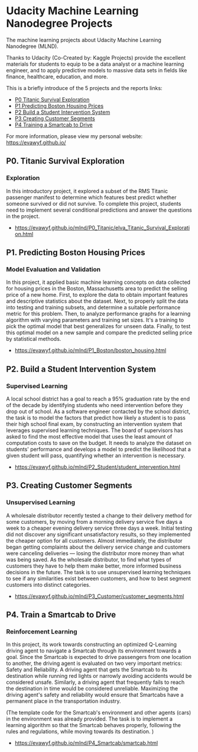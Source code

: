 # Udacity Machine Learning Nanodegree Projects
The machine learning projects about Udacity Machine Learning Nanodegree (MLND). 

Thanks to Udacity (Co-Created by: Kaggle Projects) provide the excellent materials for students to equip to be a data analyst or a machine learning engineer, and to apply predictive models to massive data sets in fields like finance, healthcare, education, and more. 

This is a briefly introduce of the 5 projects and the reports links: 

- [P0 Titanic Survival Exploration](https://evawyf.github.io/mlnd/P0_Titanic/titanic_survival_exploration.html)
- [P1 Predicting Boston Housing Prices](https://evawyf.github.io/mlnd/P1_Boston/boston_housing.html)
- [P2 Build a Student Intervention System](https://evawyf.github.io/mlnd/P2_Student/student_intervention.html)
- [P3 Creating Customer Segments](https://evawyf.github.io/mlnd/P3_Customer/customer_segments.html)
- [P4 Training a Smartcab to Drive](https://evawyf.github.io/mlnd/P4_Smartcab/smartcab.html)

For more information, please view my personal website: https://evawyf.github.io/


## P0. Titanic Survival Exploration

### Exploration

In this introductory project, it explored a subset of the RMS Titanic passenger manifest to determine which features best predict whether someone survived or did not survive. To complete this project, students need to implement several conditional predictions and answer the questions in the project. 

- https://evawyf.github.io/mlnd/P0_Titanic/elva_Titanic_Survival_Exploration.html


## P1. Predicting Boston Housing Prices

### Model Evaluation and Validation

In this project, it applied basic machine learning concepts on data collected for housing prices in the Boston, Massachusetts area to predict the selling price of a new home. First, to explore the data to obtain important features and descriptive statistics about the dataset. Next, to properly split the data into testing and training subsets, and determine a suitable performance metric for this problem. Then, to analyze performance graphs for a learning algorithm with varying parameters and training set sizes. It's a training to pick the optimal model that best generalizes for unseen data. Finally, to test this optimal model on a new sample and compare the predicted selling price by statistical methods.

- https://evawyf.github.io/mlnd/P1_Boston/boston_housing.html


## P2. Build a Student Intervention System

### Supervised Learning

A local school district has a goal to reach a 95% graduation rate by the end of the decade by identifying students who need intervention before they drop out of school. As a software engineer contacted by the school district, the task is to model the factors that predict how likely a student is to pass their high school final exam, by constructing an intervention system that leverages supervised learning techniques. The board of supervisors has asked to find the most effective model that uses the least amount of computation costs to save on the budget. It needs to analyze the dataset on students' performance and develops a model to predict the likelihood that a given student will pass, quantifying whether an intervention is necessary.

- https://evawyf.github.io/mlnd/P2_Student/student_intervention.html


## P3. Creating Customer Segments

### Unsupervised Learning

A wholesale distributor recently tested a change to their delivery method for some customers, by moving from a morning delivery service five days a week to a cheaper evening delivery service three days a week. Initial testing did not discover any significant unsatisfactory results, so they implemented the cheaper option for all customers. Almost immediately, the distributor began getting complaints about the delivery service change and customers were canceling deliveries — losing the distributor more money than what was being saved. As the wholesale distributor, to find what types of customers they have to help them make better, more informed business decisions in the future. The task is to use unsupervised learning techniques to see if any similarities exist between customers, and how to best segment customers into distinct categories.

- https://evawyf.github.io/mlnd/P3_Customer/customer_segments.html


## P4. Train a Smartcab to Drive

### Reinforcement Learning

In this project, its work towards constructing an optimized Q-Learning driving agent to navigate a Smartcab through its environment towards a goal. Since the Smartcab is expected to drive passengers from one location to another, the driving agent is evaluated on two very important metrics: Safety and Reliability. A driving agent that gets the Smartcab to its destination while running red lights or narrowly avoiding accidents would be considered unsafe. Similarly, a driving agent that frequently fails to reach the destination in time would be considered unreliable. Maximizing the driving agent's safety and reliability would ensure that Smartcabs have a permanent place in the transportation industry.

(The template code for the Smartcab's environment and other agents (cars) in the environment was already provided. The task is to implement a learning algorithm so that the Smartcab behaves properly, following the rules and regulations, while moving towards its destination. )

- https://evawyf.github.io/mlnd/P4_Smartcab/smartcab.html

